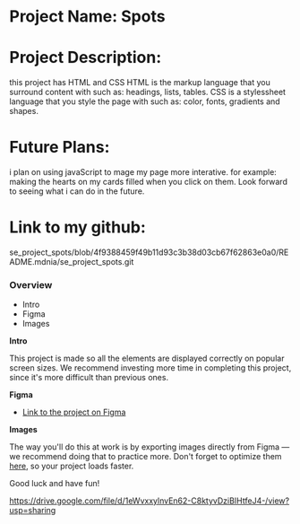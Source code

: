 # Project Name: Spots

# Project Description:

this project has HTML and CSS
HTML is the markup language that you surround content with such as: headings, lists, tables.
CSS is a stylessheet language that you style the page with such as:
color, fonts, gradients and shapes.

# Future Plans:

i plan on using javaScript to mage my page more interative. for example: making the hearts on my cards filled when you click on them.
Look forward to seeing what i can do in the future.

# Link to my github:

se_project_spots/blob/4f9388459f49b11d93c3b38d03cb67f62863e0a0/README.mdnia/se_project_spots.git

### Overview

- Intro
- Figma
- Images

**Intro**

This project is made so all the elements are displayed correctly on popular screen sizes. We recommend investing more time in completing this project, since it's more difficult than previous ones.

**Figma**

- [Link to the project on Figma](https://www.figma.com/file/BBNm2bC3lj8QQMHlnqRsga/Sprint-3-Project-%E2%80%94-Spots?type=design&node-id=2%3A60&mode=design&t=afgNFybdorZO6cQo-1)

**Images**

The way you'll do this at work is by exporting images directly from Figma — we recommend doing that to practice more. Don't forget to optimize them [here](https://tinypng.com/), so your project loads faster.

Good luck and have fun!

https://drive.google.com/file/d/1eWvxxylnvEn62-C8ktyvDziBIHtfeJ4-/view?usp=sharing
